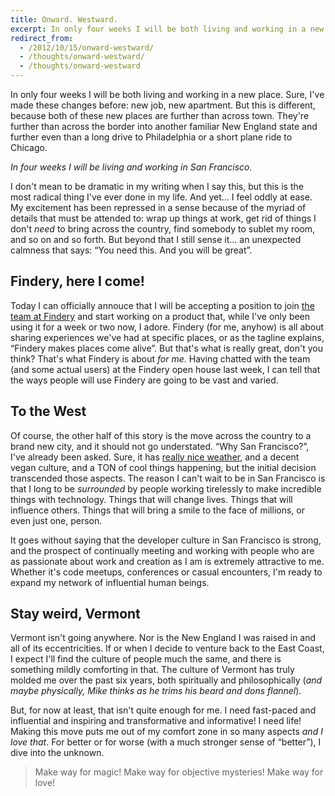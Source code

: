 ```yaml
---
title: Onward. Westward.
excerpt: In only four weeks I will be both living and working in a new place.
redirect_from:
  - /2012/10/15/onward-westward/
  - /thoughts/onward-westward/
  - /thoughts/onward-westward
---
```

In only four weeks I will be both living and working in a new place. Sure, I've made these changes before: new job, new apartment. But this is different, because both of these new places are further than across town. They're further than across the border into another familiar New England state and further even than a long drive to Philadelphia or a short plane ride to Chicago.

*In four weeks I will be living and working in San Francisco.*

I don't mean to be dramatic in my writing when I say this, but this is the most radical thing I've ever done in my life. And yet… I feel oddly at ease. My excitement has been repressed in a sense because of the myriad of details that must be attended to: wrap up things at work, get rid of things I don't _need_ to bring across the country, find somebody to sublet my room, and so on and so forth. But beyond that I still sense it… an unexpected calmness that says: “You need this. And you will be great”.

Findery, here I come!
---------------------

Today I can officially annouce that I will be accepting a position to join [the team at Findery](http://findery.com) and start working on a product that, while I've only been using it for a week or two now, I adore. Findery (for me, anyhow) is all about sharing experiences we've had at specific places, or as the tagline explains, “Findery makes places come alive”. But that's what is really great, don't you think? That's what Findery is about *for me*. Having chatted with the team (and some actual users) at the Findery open house last week, I can tell that the ways people will use Findery are going to be vast and varied.

To the West
-----------

Of course, the other half of this story is the move across the country to a brand new city, and it should not go understated. “Why San Francisco?”, I've already been asked. Sure, it has [really nice weather](http://www.intellicast.com/Local/Weather.aspx?location=USCA0987), and a decent vegan culture, and a TON of cool things happening, but the initial decision transcended those aspects. The reason I can't wait to be in San Francisco is that I long to be *surrounded* by people working tirelessly to make incredible things with technology. Things that will change lives. Things that will influence others. Things that will bring a smile to the face of millions, or even just one, person.

It goes without saying that the developer culture in San Francisco is strong, and the prospect of continually meeting and working with people who are as passionate about work and creation as I am is extremely attractive to me. Whether it's code meetups, conferences or casual encounters, I'm ready to expand my network of influential human beings.

Stay weird, Vermont
-------------------

Vermont isn't going anywhere. Nor is the New England I was raised in and all of its eccentricities. If or when I decide to venture back to the East Coast, I expect I'll find the culture of people much the same, and there is something mildly comforting in that. The culture of Vermont has truly molded me over the past six years, both spiritually and philosophically (*and maybe physically, Mike thinks as he trims his beard and dons flannel*).

But, for now at least, that isn't quite enough for me. I need fast-paced and influential and inspiring and transformative and informative! I need life! Making this move puts me out of my comfort zone in so many aspects *and I love that*. For better or for worse (with a much stronger sense of “better”), I dive into the unknown.

> Make way for magic! Make way for objective mysteries! Make way for love!
